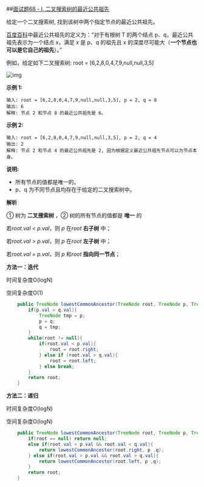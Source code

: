 ##[面试题68 - I. 二叉搜索树的最近公共祖先](https://leetcode-cn.com/problems/er-cha-sou-suo-shu-de-zui-jin-gong-gong-zu-xian-lcof/)

给定一个二叉搜索树, 找到该树中两个指定节点的最近公共祖先。

[百度百科](https://baike.baidu.com/item/最近公共祖先/8918834?fr=aladdin)中最近公共祖先的定义为：“对于有根树 T 的两个结点 p、q，最近公共祖先表示为一个结点 x，满足 x 是 p、q 的祖先且 x 的深度尽可能大（**一个节点也可以是它自己的祖先**）。”

例如，给定如下二叉搜索树: root = [6,2,8,0,4,7,9,null,null,3,5]

![img](https://assets.leetcode-cn.com/aliyun-lc-upload/uploads/2018/12/14/binarysearchtree_improved.png)

**示例 1:**

```
输入: root = [6,2,8,0,4,7,9,null,null,3,5], p = 2, q = 8
输出: 6 
解释: 节点 2 和节点 8 的最近公共祖先是 6。
```

**示例 2:**

```
输入: root = [6,2,8,0,4,7,9,null,null,3,5], p = 2, q = 4
输出: 2
解释: 节点 2 和节点 4 的最近公共祖先是 2, 因为根据定义最近公共祖先节点可以为节点本身。
```

**说明:**

- 所有节点的值都是唯一的。
- p、q 为不同节点且均存在于给定的二叉搜索树中。

**解析**

① 树为 **二叉搜索树** ，② 树的所有节点的值都是 **唯一** 的

若*root.val < p.val*，则 *p* 在*root* **右子树** 中；

若*root.val > p.val*，则 *p* 在*root* **左子树** 中；

若*root.val = p.val*，则 *p* 和*root* **指向同一节点**；

**方法一：迭代**

时间复杂度O(logN)

空间复杂度O(1)

```java
    public TreeNode lowestCommonAncestor(TreeNode root, TreeNode p, TreeNode q) {
        if(p.val > q.val){
            TreeNode tmp = p;
            p = q;
            q = tmp;
        }
        while(root != null){
            if(root.val < p.val){
                root = root.right;
            } else if (root.val > q.val){
                root = root.left;
            } else break;
        }
        return root;
    }
```

**方法二：递归**

时间复杂度O(logN)

空间复杂度O(logN)

```java
    public TreeNode lowestCommonAncestor(TreeNode root, TreeNode p, TreeNode q) {
        if(root == null) return null;
        else if(root.val < p.val && root.val < q.val){
            return lowestCommonAncestor(root.right, p ,q);
        } else if(root.val > p.val && root.val > q.val){
            return lowestCommonAncestor(root.left, p ,q);
        }
        return root;
    }
```


